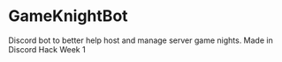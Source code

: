 # GameKnightBot
Discord bot to better help host and manage server game nights. Made in Discord Hack Week 1
